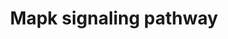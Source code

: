 ---
annotations:
- id: PW:0000007
  parent: signaling pathway
  type: Pathway Ontology
  value: mitogen activated protein kinase signaling pathway
authors:
- Zgan
- MaintBot
- Mkutmon
- L Dupuis
- Laurent
- Eweitz
description: 'The mitogen-activated protein kinase (MAPK) cascade is a highly conserved
  module that is involved in various cellular functions, including cell proliferation,
  differentiation and migration. Mammals express at least four distinctly regulated
  groups of MAPKs, extracellular signal-related kinases (ERK)-1/2, Jun amino-terminal
  kinases (JNK1/2/3), p38 proteins (p38alpha/beta/gamma/delta) and ERK5, that are
  activated by specific MAPKKs: MEK1/2 for ERK1/2, MKK3/6 for the p38, MKK4/7 (JNKK1/2)
  for the JNKs, and MEK5 for ERK5. Each MAPKK, however, can be activated by more than
  one MAPKKK, increasing the complexity and diversity of MAPK signalling. Presumably
  each MAPKKK confers responsiveness to distinct stimuli. For example, activation
  of ERK1/2 by growth factors depends on the MAPKKK c-Raf, but other MAPKKKs may activate
  ERK1/2 in response to pro-inflammatory stimuli.  Source: KEGG http://www.genome.jp/dbget-bin/www_bget?pathway:map04010'
last-edited: 2021-05-14
organisms:
- Mus musculus
redirect_from:
- /index.php/Pathway:WP3284
- /instance/WP3284
revision: null
schema-jsonld:
- '@context': https://schema.org/
  '@id': https://wikipathways.github.io/pathways/WP3284.html
  '@type': Dataset
  creator:
    '@type': Organization
    name: WikiPathways
  description: 'The mitogen-activated protein kinase (MAPK) cascade is a highly conserved
    module that is involved in various cellular functions, including cell proliferation,
    differentiation and migration. Mammals express at least four distinctly regulated
    groups of MAPKs, extracellular signal-related kinases (ERK)-1/2, Jun amino-terminal
    kinases (JNK1/2/3), p38 proteins (p38alpha/beta/gamma/delta) and ERK5, that are
    activated by specific MAPKKs: MEK1/2 for ERK1/2, MKK3/6 for the p38, MKK4/7 (JNKK1/2)
    for the JNKs, and MEK5 for ERK5. Each MAPKK, however, can be activated by more
    than one MAPKKK, increasing the complexity and diversity of MAPK signalling. Presumably
    each MAPKKK confers responsiveness to distinct stimuli. For example, activation
    of ERK1/2 by growth factors depends on the MAPKKK c-Raf, but other MAPKKKs may
    activate ERK1/2 in response to pro-inflammatory stimuli.  Source: KEGG http://www.genome.jp/dbget-bin/www_bget?pathway:map04010'
  keywords:
  - Acvr1b
  - Acvr1c
  - Akt1
  - Akt2
  - Akt3
  - Atf2
  - Atf4
  - Bdnf
  - Braf
  - Casp1
  - Casp2
  - Casp3
  - Casp6
  - Casp7
  - Casp8
  - Casp9
  - Cd14
  - Cdc25b
  - Cdc42
  - Crk
  - Crkl
  - Cyp2c44
  - Cyp2d22
  - Cyp2e1
  - Cyp2f2
  - Daxx
  - Ddit3
  - Dusp1
  - Dusp10
  - Dusp4
  - Dusp5
  - Dusp6
  - Dusp7
  - Egf
  - Egfr
  - Elk1
  - Fas
  - Fasl
  - Fgf4
  - Gna12
  - Grb2
  - Gsta1
  - Gsta2
  - Gsta3
  - Gsta4
  - Gstm1
  - Gstm2
  - Gstm3
  - Gstm4
  - Gstp1
  - Gstt1
  - Gstt2
  - Gstt3
  - Gstt4
  - Hspa1a
  - Hspa1b
  - Hspa5
  - Hspa8
  - Hspb1
  - Hspb2
  - Ikbkb
  - Ikbkg
  - Il1a
  - Il1b
  - Il1r1
  - Il1r2
  - Jun
  - Jund
  - Kras
  - Map2k1
  - Map2k2
  - Map2k4
  - Map2k5
  - Map2k6
  - Map2k7
  - Map3k1
  - Map3k11
  - Map3k12
  - Map3k13
  - Map3k14
  - Map3k2
  - Map3k3
  - Map3k5
  - Map3k6
  - Map3k7
  - Map3k7ip1
  - Map3k7ip2
  - Map3k8
  - Map4k1
  - Map4k3
  - Map4k4
  - Mapk1
  - Mapk10
  - Mapk12
  - Mapk13
  - Mapk14
  - Mapk3
  - Mapk4
  - Mapk6
  - Mapk7
  - Mapk8
  - Mapk8ip3
  - Mapk9
  - Mapkapk2
  - Mapkapk5
  - Mapt
  - Max
  - Mef2c
  - Mos
  - Mras
  - Myc
  - Nf1
  - Nfkb1
  - Ngf
  - Nlk
  - Nr4a1
  - Nras
  - Ntf5
  - Ntrk1
  - Pak1
  - Pak2
  - Pdgfb
  - Pdgfrb
  - Pla2g10
  - Pla2g5
  - Ppm1a
  - Ppm1b
  - Ppp3ca
  - Ppp3cb
  - Ppp3cc
  - Ppp3r1
  - Ppp3r2
  - Ppp5c
  - Prkaca
  - Prkcb
  - Prkcc
  - Prkcd
  - Prkch
  - Prkcz
  - Ptpn5
  - Ptpn7
  - Ptprr
  - Rac1
  - Rac2
  - Raf1
  - Rap1a
  - Rap1b
  - Rasa1
  - Rasa2
  - Rasgrf2
  - Rasgrp1
  - Rasgrp4
  - Rps6ka3
  - Sap1a
  - Sos2
  - Srf
  - Stmn1
  - Tab1
  - Tab2
  - Tgfb1
  - Tgfb2
  - Tgfb3
  - Tgfbr1
  - Tgfbr2
  - Tmem37
  - Tnf
  - Traf2
  - Traf6
  - Trp53
  - Zak
  - fgfr
  - mkk3
  - mnk1/2
  - msk1/2
  - nfat2/4
  - sap1a
  license: CC0
  name: Mapk signaling pathway
seo: CreativeWork
title: Mapk signaling pathway
wpid: WP3284
---